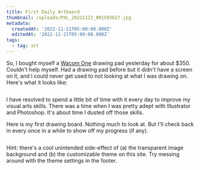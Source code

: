 ```yaml
---
title: First Daily Artboard
thumbnail: /uploads/PXL_20221122_001503627.jpg
metadata:
  createdAt: '2022-11-21T05:00:00.000Z'
  editedAt: '2022-11-21T05:00:00.000Z'
tags:
  - tag: art
---
```


So, I bought myself a [Wacom One](https://www.wacom.com/en-ca/products/pen-displays/wacom-one "Wacom One") drawing pad yesterday for about $350. Couldn't help myself. Had a drawing pad before but it didn't have a screen on it, and I could never get used to not looking at what I was drawing on. Here's what it looks like:

<image url="/uploads/PXL_20221122_001503627.jpg" caption="Yes, I am a sucker for a vertical screen." />

I have resolved to spend a little bit of time with it every day to improve my visual arts skills. There was a time when I was pretty adept with Illustrator and Photoshop. It's about time I dusted off those skills.

Here is my first drawing board. Nothing much to look at. But I'll check back in every once in a while to show off my progress (if any).

<image url="/uploads/2022_11_21-Daily.png" />

Hint: there's a cool unintended side-effect of (a) the transparent image background and (b) the customizable theme on this site. Try messing around with the theme settings in the footer.
